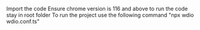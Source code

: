 Import the code
Ensure chrome version is 116 and above
to run the code stay in root folder
To run the project use the following command "npx wdio wdio.conf.ts"